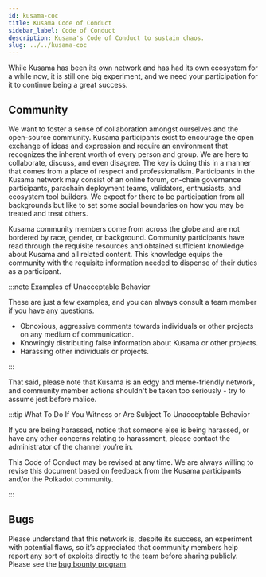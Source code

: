 ```yaml
---
id: kusama-coc
title: Kusama Code of Conduct
sidebar_label: Code of Conduct
description: Kusama's Code of Conduct to sustain chaos.
slug: ../../kusama-coc
---
```


While Kusama has been its own network and has had its own ecosystem for a while now, it is still one
big experiment, and we need your participation for it to continue being a great success.

## Community

We want to foster a sense of collaboration amongst ourselves and the open-source community. Kusama
participants exist to encourage the open exchange of ideas and expression and require an environment
that recognizes the inherent worth of every person and group. We are here to collaborate, discuss,
and even disagree. The key is doing this in a manner that comes from a place of respect and
professionalism. Participants in the Kusama network may consist of an online forum,
on-chain governance participants, parachain deployment teams, validators, enthusiasts, and ecosystem
tool builders. We expect for there to be participation from all backgrounds but like to set some
social boundaries on how you may be treated and treat others.

Kusama community members come from across the globe and are not bordered by race, gender, or
background. Community participants have read through the requisite resources and obtained sufficient
knowledge about Kusama and all related content. This knowledge equips the community with the
requisite information needed to dispense of their duties as a participant.

:::note Examples of Unacceptable Behavior

These are just a few examples, and you can always consult a team member 
if you have any questions.

- Obnoxious, aggressive comments towards individuals or other projects on any medium of communication.
- Knowingly distributing false information about Kusama or other projects.
- Harassing other individuals or projects.

:::

That said, please note that Kusama is an edgy and meme-friendly network, and community member
actions shouldn't be taken too seriously - try to assume jest before malice.

:::tip What To Do If You Witness or Are Subject To Unacceptable Behavior

If you are being harassed, notice that someone else is being harassed, or have any other concerns
relating to harassment, please contact the administrator of the channel you’re in.

This Code of Conduct may be revised at any time. We are always willing to revise this document based
on feedback from the Kusama participants and/or the Polkadot community.

:::

## Bugs

Please understand that this network is, despite its success, an experiment with potential flaws, so
it’s appreciated that community members help report any sort of exploits directly to the team before
sharing publicly. Please see the [bug bounty program](kusama-bug-bounty.md).